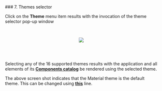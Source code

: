<br>
### 7. Themes selector
<br>


Click on the **Theme** menu item results with the invocation of the theme selector pop-up window

<br>

<p align=center>
  <img src="http://i.imgur.com/q5QhhMM.png"></img>
 <br><br>
</p>

<br>


Selecting any of the 16 supported themes results with the application and all elements of its **[Components catalog](#/help/docs/about_this_application/3._components_catalog)**  be rendered using the selected theme.

The above screen shot indicates that the Material theme is the default theme. This can be changed using **[this](https://github.com/aurelia-ui-toolkits/aurelia-kendoui-bridge/blob/master/sample/src/settings.js#L2)** line.